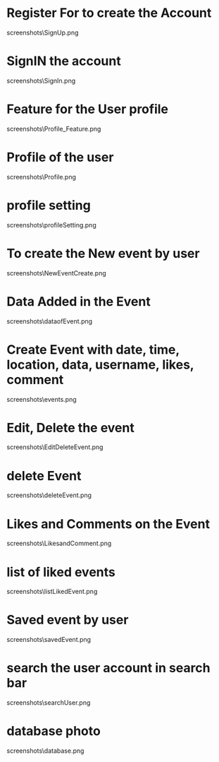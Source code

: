 # Register For to create the Account
screenshots\SignUp.png

# SignIN the account
screenshots\SignIn.png

# Feature for the User profile
screenshots\Profile_Feature.png

# Profile of the user
screenshots\Profile.png

# profile setting
screenshots\profileSetting.png

# To create the New event by user
screenshots\NewEventCreate.png

# Data Added in the Event
screenshots\dataofEvent.png

# Create Event with date, time, location, data, username, likes, comment
screenshots\events.png

# Edit, Delete the event
screenshots\EditDeleteEvent.png

# delete Event
screenshots\deleteEvent.png

# Likes and Comments on the Event
screenshots\LikesandComment.png

# list of liked events
screenshots\listLikedEvent.png

# Saved event by user
screenshots\savedEvent.png

# search the user account in search bar
screenshots\searchUser.png

# database photo
screenshots\database.png